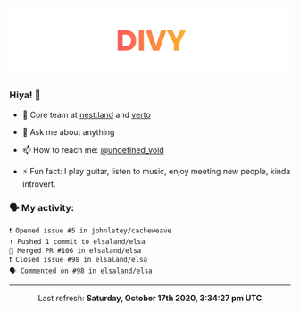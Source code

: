 
![](https://github.com/divy-work/divy-work/raw/master/assets/divy.png)

### Hiya! 👋

- 🔭 Core team at [nest.land](https://github.com/nestdotland/nest.land) and [verto](https://github.com/useverto/verto)

- 💬 Ask me about anything

- 📫 How to reach me: [@undefined_void](https://instagram.com/divy.exe)

- ⚡ Fun fact: I play guitar, listen to music, enjoy meeting new people, kinda introvert.

### 🗣 My activity:

```
❗️ Opened issue #5 in johnletey/cacheweave
⬆️ Pushed 1 commit to elsaland/elsa
🎉 Merged PR #106 in elsaland/elsa
❗️ Closed issue #98 in elsaland/elsa
🗣 Commented on #98 in elsaland/elsa
```

------------
<p align="center">Last refresh: <b>Saturday, October 17th 2020, 3:34:27 pm UTC</b></p>
